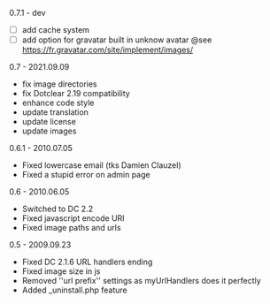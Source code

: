 0.7.1 - dev
- [ ] add cache system
- [ ] add option for gravatar built in unknow avatar @see https://fr.gravatar.com/site/implement/images/

0.7 - 2021.09.09
- fix image directories
- fix Dotclear 2.19 compatibility
- enhance code style
- update translation
- update license
- update images

0.6.1 - 2010.07.05
- Fixed lowercase email (tks Damien Clauzel)
- Fixed a stupid error on admin page

0.6 - 2010.06.05
- Switched to DC 2.2
- Fixed javascript encode URI
- Fixed image paths and urls

0.5 - 2009.09.23
- Fixed DC 2.1.6 URL handlers ending
- Fixed image size in js
- Removed ''url prefix'' settings as myUrlHandlers does it perfectly
- Added _uninstall.php feature